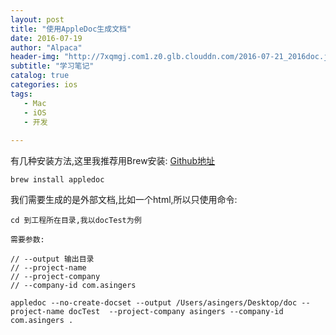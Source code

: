 ```yaml
---
layout: post
title: "使用AppleDoc生成文档"
date: 2016-07-19
author: "Alpaca"
header-img: "http://7xqmgj.com1.z0.glb.clouddn.com/2016-07-21_2016doc.jpeg"
subtitle: "学习笔记"
catalog: true
categories: ios
tags:
   - Mac
   - iOS
   - 开发
   
---
```



有几种安装方法,这里我推荐用Brew安装:  [Github地址](https://github.com/tomaz/appledoc)

    brew install appledoc   
    
我们需要生成的是外部文档,比如一个html,所以只使用命令:   

    cd 到工程所在目录,我以docTest为例    
    
    需要参数:
    
    // --output 输出目录
    // --project-name
    // --project-company
    // --company-id com.asingers  
    
    appledoc --no-create-docset --output /Users/asingers/Desktop/doc --project-name docTest  --project-company asingers --company-id com.asingers .  
    
    
    
    
   
    
    
    
